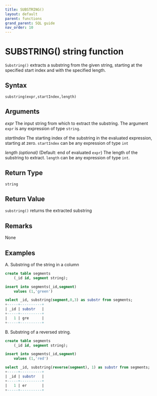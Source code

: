 ```yaml
---
title: SUBSTRING()
layout: default
parent: functions
grand_parent: SQL guide
nav_order: 10
---
```


# SUBSTRING() string function

`Substring()` extracts a substring from the given string, starting at the specified start index and with the specified length.

## Syntax

```
substring(expr,startIndex,length)
```

## Arguments

_expr_
The input string from which to extract the substring. The argument `expr` is any expression of type `string`.

_startIndex_
The starting index of the substring in the evaluated expression, starting at zero. `startIndex` can be any expression of type `int`

_length_ *(optional)* (Default: end of evaluated `expr`)
The length of the substring to extract. `length` can be any expression of type `int`.

## Return Type
`string`

## Return Value
`substring()` returns the extracted substring
## Remarks
None
## Examples
A. Substring of the string in a column

```sql
create table segments
    (_id id, segment string);

insert into segments(_id,segment)
    values (1,'green')

select _id, substring(segment,0,3) as substr from segments;
+-----+----------+
| _id | substr   |
+-----+----------+
|   1 | gre      |
+-----+----------+
```

B. Substring of a reversed string.
```sql
create table segments
    (_id id, segment string);

insert into segments(_id,segment)
    values (1,'red')

select _id, substring(reverse(segment), 1) as substr from segments;
+-----+----------+
| _id | substr   |
+-----+----------+
|   1 | er       |
+-----+----------+
```
